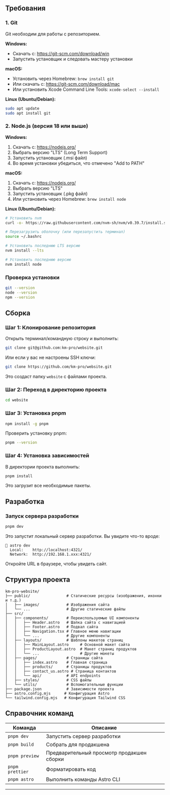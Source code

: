 ## Требования

### 1. Git

Git необходим для работы с репозиторием.

**Windows:**
- Скачать с: https://git-scm.com/download/win
- Запустить установщик и следовать мастеру установки

**macOS:**
- Установить через Homebrew: `brew install git`
- Или скачать с: https://git-scm.com/download/mac
- Или установить Xcode Command Line Tools: `xcode-select --install`

**Linux (Ubuntu/Debian):**
```bash
sudo apt update
sudo apt install git
```

### 2. Node.js (версия 18 или выше)

**Windows:**
1. Скачать с: https://nodejs.org/
2. Выбрать версию "LTS" (Long Term Support)
3. Запустить установщик (.msi файл)
4. Во время установки убедиться, что отмечено "Add to PATH"

**macOS:**
1. Скачать с: https://nodejs.org/
2. Выбрать версию "LTS"
3. Запустить установщик (.pkg файл)
4. Или установить через Homebrew: `brew install node`

**Linux (Ubuntu/Debian):**
```bash
# Установить nvm
curl -o- https://raw.githubusercontent.com/nvm-sh/nvm/v0.39.7/install.sh | bash

# Перезагрузить оболочку (или перезапустить терминал)
source ~/.bashrc

# Установить последнюю LTS версию
nvm install --lts

# Установить последнюю версию
nvm install node
```

### Проверка установки

```bash
git --version
node --version
npm --version
```

## Сборка

### Шаг 1: Клонирование репозитория

Открыть терминал/командную строку и выполнить:

```bash
git clone git@github.com:km-pro/website.git
```

Или если у вас не настроены SSH ключи:

```bash
git clone https://github.com/km-pro/website.git
```

Это создаст папку `website` с файлами проекта.

### Шаг 2: Переход в директорию проекта

```bash
cd website
```

### Шаг 3: Установка pnpm

```bash
npm install -g pnpm
```

Проверить установку pnpm:
```bash
pnpm --version
```

### Шаг 4: Установка зависимостей

В директории проекта выполнить:

```bash
pnpm install
```

Это загрузит все необходимые пакеты.

## Разработка

### Запуск сервера разработки

```bash
pnpm dev
```

Это запустит локальный сервер разработки. Вы увидите что-то вроде:

```
🚀 astro dev
  Local:    http://localhost:4321/
  Network:  http://192.168.1.xxx:4321/
```

Откройте URL в браузере, чтобы увидеть сайт.

## Структура проекта

```
km-pro-website/
├── public/                # Статические ресурсы (изображения, иконки и т.д.)
│   ├── images/            # Изображения сайта
│   └── ...                # Другие статические файлы
├── src/
│   ├── components/        # Переиспользуемые UI компоненты
│   │   ├── Header.astro   # Шапка сайта с навигацией
│   │   ├── Footer.astro   # Подвал сайта
│   │   ├── Navigation.tsx # Главное меню навигации
│   │   └── ...            # Другие компоненты
│   ├── layouts/           # Шаблоны макетов страниц
│   │   ├── MainLayout.astro     # Основной макет сайта
│   │   ├── ProductLayout.astro  # Макет страниц продуктов
│   │   └── ...                  # Другие макеты
│   ├── pages/             # Страницы сайта
│   │   ├── index.astro    # Главная страница
│   │   ├── products/      # Страницы продуктов
│   │   ├── contact_us.astro # Страница контактов
│   │   └── api/           # API endpoints
│   ├── styles/            # CSS файлы
│   └── utils/             # Вспомогательные функции
├── package.json           # Зависимости проекта
├── astro.config.mjs      # Конфигурация Astro
└── tailwind.config.mjs   # Конфигурация Tailwind CSS
```

## Справочник команд

| Команда | Описание |
|---------|----------|
| `pnpm dev` | Запустить сервер разработки |
| `pnpm build` | Собрать для продакшена |
| `pnpm preview` | Предварительный просмотр продакшен сборки |
| `pnpm prettier` | Форматировать код |
| `pnpm astro` | Выполнить команды Astro CLI |

---
